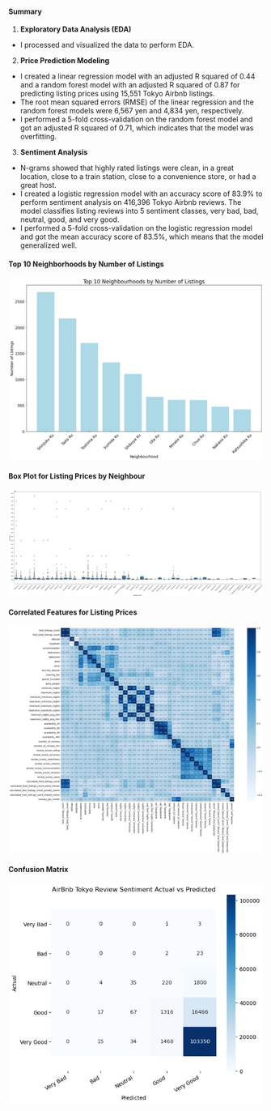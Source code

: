#### Summary

1. **Exploratory Data Analysis (EDA)**
- I processed and visualized the data to perform EDA.
2. **Price Prediction Modeling**
- I created a linear regression model with an adjusted R squared of 0.44 and a random forest model with an adjusted R squared of 0.87 for predicting listing prices using 15,551 Tokyo Airbnb listings.
- The root mean squared errors (RMSE) of the linear regression and the random forest models were 6,567 yen and 4,834 yen, respectively.
- I performed a 5-fold cross-validation on the random forest model and got an adjusted R squared of 0.71, which indicates that the model was overfitting.
3. **Sentiment Analysis**
- N-grams showed that highly rated listings were clean, in a great location, close to a train station, close to a convenience store, or had a great host.
- I created a logistic regression model with an accuracy score of 83.9% to perform sentiment analysis on 416,396 Tokyo Airbnb reviews. The model classifies listing reviews into 5 sentiment classes, very bad, bad, neutral, good, and very good.
- I performed a 5-fold cross-validation on the logistic regression model and got the mean accuracy score of 83.5%, which means that the model generalized well.

#### Top 10 Neighborhoods by Number of Listings

![Top 10 Neighborhoods by Number of Listings](images/top10_neigh_by_num_listings.png)

#### Box Plot for Listing Prices by Neighbour

![Box Plot for Listing Prices by Neighbour](images/boxplot.png)

#### Correlated Features for Listing Prices

![Correlated Features for Listing Prices](images/most_corr_feat_for_prices.png)

#### Confusion Matrix

![Confusion Matrix](images/confusion_matrix.png)